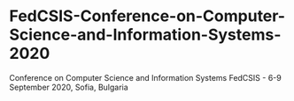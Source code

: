 # FedCSIS-Conference-on-Computer-Science-and-Information-Systems-2020
Conference on Computer Science and Information Systems FedCSIS -  6-9 September 2020, Sofia, Bulgaria
